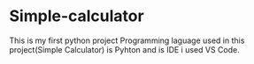# Simple-calculator
This is my first python project 
Programming laguage used in this project(Simple Calculator) is Pyhton and is IDE i used VS Code.
